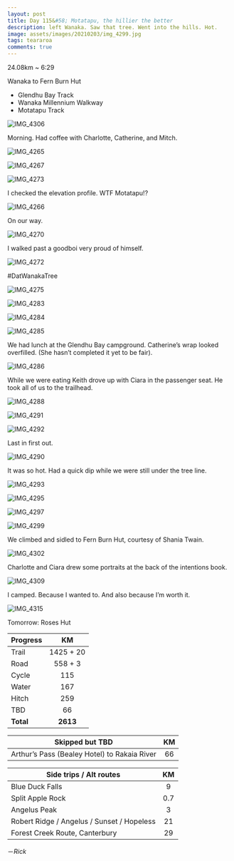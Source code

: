 ```yaml
---
layout: post
title: Day 115&#58; Motatapu, the hillier the better
description: left Wanaka. Saw that tree. Went into the hills. Hot. 
image: assets/images/20210203/img_4299.jpg
tags: teararoa
comments: true
---
```


24.08km ~ 6:29

Wanaka to Fern Burn Hut

- Glendhu Bay Track
- Wanaka Millennium Walkway
- Motatapu Track

![IMG_4306](/assets/images/20210203/img_4306.jpg)

Morning. Had coffee with Charlotte, Catherine, and Mitch. 

![IMG_4265](/assets/images/20210203/img_4265.jpg)

![IMG_4267](/assets/images/20210203/img_4267.jpg)

![IMG_4273](/assets/images/20210203/img_4273.jpg)

I checked the elevation profile. WTF Motatapu!?

![IMG_4266](/assets/images/20210203/img_4266.jpg)

On our way. 

![IMG_4270](/assets/images/20210203/img_4270.jpg)

I walked past a goodboi very proud of himself. 

![IMG_4272](/assets/images/20210203/img_4272.jpg)

\#DatWanakaTree

![IMG_4275](/assets/images/20210203/img_4275.jpg)

![IMG_4283](/assets/images/20210203/img_4283.jpg)

![IMG_4284](/assets/images/20210203/img_4284.jpg)

![IMG_4285](/assets/images/20210203/img_4285.jpg)

We had lunch at the Glendhu Bay campground. Catherine’s wrap looked overfilled. (She hasn’t completed it yet to be fair). 

![IMG_4286](/assets/images/20210203/img_4286.jpg)

While we were eating Keith drove up with Ciara in the passenger seat. He took all of us to the trailhead. 

![IMG_4288](/assets/images/20210203/img_4288.jpg)

![IMG_4291](/assets/images/20210203/img_4291.jpg)

![IMG_4292](/assets/images/20210203/img_4292.jpg)

Last in first out. 

![IMG_4290](/assets/images/20210203/img_4290.jpg)

It was so hot. Had a quick dip while we were still under the tree line. 

![IMG_4293](/assets/images/20210203/img_4293.jpg)

![IMG_4295](/assets/images/20210203/img_4295.jpg)

![IMG_4297](/assets/images/20210203/img_4297.jpg)

![IMG_4299](/assets/images/20210203/img_4299.jpg)

We climbed and sidled to Fern Burn Hut, courtesy of Shania Twain. 

![IMG_4302](/assets/images/20210203/img_4302.jpg)

Charlotte and Ciara drew some portraits at the back of the intentions book. 

![IMG_4309](/assets/images/20210203/img_4309.jpg)

I camped. Because I wanted to. And also because I’m worth it. 

![IMG_4315](/assets/images/20210203/img_4315.jpg)

Tomorrow: Roses Hut

| Progress | KM |
| ---- |:----:|
| Trail | 1425 + 20 |
| Road | 558 + 3 |
| Cycle | 115 |
| Water | 167 |
| Hitch | 259 |
| TBD | 66 |
| **Total** | **2613** |

| Skipped but TBD | KM |
| ---- |:----:|
| Arthur’s Pass (Bealey Hotel) to Rakaia River | 66 |

| Side trips / Alt routes | KM |
| ---- |:----:|
| Blue Duck Falls | 9 |
| Split Apple Rock | 0.7 |
| Angelus Peak | 3 |
| Robert Ridge / Angelus / Sunset / Hopeless | 21 |
| Forest Creek Route, Canterbury | 29 |

－_Rick_